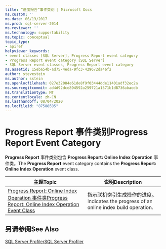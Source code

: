 ```yaml
---
title: “进度报告”事件类别 | Microsoft Docs
ms.custom: ''
ms.date: 06/13/2017
ms.prod: sql-server-2014
ms.reviewer: ''
ms.technology: supportability
ms.topic: conceptual
topic_type:
- apiref
helpviewer_keywords:
- event classes [SQL Server], Progress Report event category
- Progress Report event category [SQL Server]
- SQL Server event classes, Progress Report event category
ms.assetid: 15eba54b-ad75-4eda-9fc3-429672da46f2
author: stevestein
ms.author: sstein
ms.openlocfilehash: 027e32084e61de8f9f03444dde11401adf32ec2a
ms.sourcegitcommit: ad4d92dce894592a259721a1571b1d8736abacdb
ms.translationtype: MT
ms.contentlocale: zh-CN
ms.lasthandoff: 08/04/2020
ms.locfileid: "87588505"
---
```

# <a name="progress-report-event-category"></a><span data-ttu-id="fbab1-102">Progress Report 事件类别</span><span class="sxs-lookup"><span data-stu-id="fbab1-102">Progress Report Event Category</span></span>
  <span data-ttu-id="fbab1-103">**Progress Report** 事件类别包含 **Progress Report: Online Index Operation** 事件类。</span><span class="sxs-lookup"><span data-stu-id="fbab1-103">The **Progress Report** event category contains the **Progress Report: Online Index Operation** event class.</span></span>  
  
|<span data-ttu-id="fbab1-104">主题</span><span class="sxs-lookup"><span data-stu-id="fbab1-104">Topic</span></span>|<span data-ttu-id="fbab1-105">说明</span><span class="sxs-lookup"><span data-stu-id="fbab1-105">Description</span></span>|  
|-----------|-----------------|  
|[<span data-ttu-id="fbab1-106">Progress Report: Online Index Operation 事件类</span><span class="sxs-lookup"><span data-stu-id="fbab1-106">Progress Report: Online Index Operation Event Class</span></span>](progress-report-online-index-operation-event-class.md)|<span data-ttu-id="fbab1-107">指示联机索引生成操作的进度。</span><span class="sxs-lookup"><span data-stu-id="fbab1-107">Indicates the progress of an online index build operation.</span></span>|  
  
## <a name="see-also"></a><span data-ttu-id="fbab1-108">另请参阅</span><span class="sxs-lookup"><span data-stu-id="fbab1-108">See Also</span></span>  
 [<span data-ttu-id="fbab1-109">SQL Server Profiler</span><span class="sxs-lookup"><span data-stu-id="fbab1-109">SQL Server Profiler</span></span>](../../tools/sql-server-profiler/sql-server-profiler.md)  
  
  
